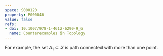 ```yaml
---
space: S000120
property: P000046
value: false
refs:
- doi: 10.1007/978-1-4612-6290-9_6
  name: Counterexamples in Topology
---
```


For example, the set $A_1\subset X$ is path connected with more than one point.
